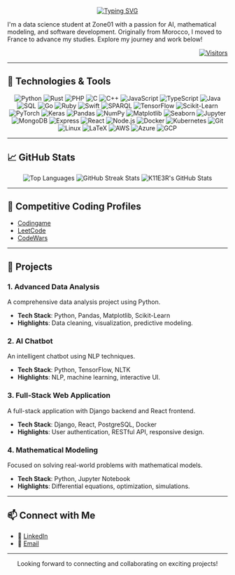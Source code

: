 <p align="center">
<a href="https://github.com/K11E3R"><img src="https://readme-typing-svg.demolab.com?font=Fira+Code&weight=900&size=35&duration=1000&pause=10000&color=18F7E6&width=700&lines=Hi+there%2C+I'm+Yassine+Naanani+%F0%9F%91%8B+" alt="Typing SVG" /></a>
</p>

I'm a data science student at Zone01 with a passion for AI, mathematical modeling, and software development. Originally from Morocco, I moved to France to advance my studies. Explore my journey and work below! 

<p align="right">
  <a href="https://github.com/K11E3R">
    <img alt="Visitors" src="https://visitor-badge.laobi.icu/badge?page_id=K11E3R">
  </a>
</p>
         

---

## 🔧 Technologies & Tools

<div align="center">
    <!-- Programming Languages -->
    <img src="https://img.shields.io/badge/-Python-3776AB?logo=python&logoColor=white" alt="Python" />
    <img src="https://img.shields.io/badge/-Rust-000000?logo=rust&logoColor=white" alt="Rust" />
    <img src="https://img.shields.io/badge/-PHP-777BB4?logo=php&logoColor=white" alt="PHP" />
    <img src="https://img.shields.io/badge/-C-00599C?logo=c&logoColor=white" alt="C" />
    <img src="https://img.shields.io/badge/-C++-00599C?logo=cplusplus&logoColor=white" alt="C++" />
    <img src="https://img.shields.io/badge/-JavaScript-F7DF1E?logo=javascript&logoColor=black" alt="JavaScript" />
    <img src="https://img.shields.io/badge/-TypeScript-3178C6?logo=typescript&logoColor=white" alt="TypeScript" />
    <img src="https://img.shields.io/badge/-Java-E34A86?logo=java&logoColor=white" alt="Java" />
    <img src="https://img.shields.io/badge/-SQL-4479A1?logo=postgresql&logoColor=white" alt="SQL" />
    <img src="https://img.shields.io/badge/-Go-00ADD8?logo=go&logoColor=white" alt="Go" />
    <img src="https://img.shields.io/badge/-Ruby-CC342D?logo=ruby&logoColor=white" alt="Ruby" />
    <img src="https://img.shields.io/badge/-Swift-F05138?logo=swift&logoColor=white" alt="Swift" />
    <img src="https://img.shields.io/badge/-SPARQL-2B4F60?logo=semantic-web&logoColor=white" alt="SPARQL" />    <!-- Libraries and Frameworks -->
    <img src="https://img.shields.io/badge/-TensorFlow-FF6F00?logo=tensorflow&logoColor=white" alt="TensorFlow" />
    <img src="https://img.shields.io/badge/-Scikit--Learn-F3C02E?logo=scikit-learn&logoColor=black" alt="Scikit-Learn" />
    <img src="https://img.shields.io/badge/-PyTorch-EE4C2C?logo=pytorch&logoColor=white" alt="PyTorch" />
    <img src="https://img.shields.io/badge/-Keras-D00000?logo=keras&logoColor=white" alt="Keras" />
    <img src="https://img.shields.io/badge/-Pandas-150458?logo=pandas&logoColor=white" alt="Pandas" />
    <img src="https://img.shields.io/badge/-NumPy-013243?logo=numpy&logoColor=white" alt="NumPy" />
    <img src="https://img.shields.io/badge/-Matplotlib-003D6C?logo=matplotlib&logoColor=white" alt="Matplotlib" />
    <img src="https://img.shields.io/badge/-Seaborn-5B4C5A?logo=seaborn&logoColor=white" alt="Seaborn" />
    <img src="https://img.shields.io/badge/-Jupyter-F37626?logo=jupyter&logoColor=white" alt="Jupyter" />
    <img src="https://img.shields.io/badge/-MongoDB-47A248?logo=mongodb&logoColor=white" alt="MongoDB" />    <!-- Web Development (MERN Stack) -->
    <img src="https://img.shields.io/badge/-Express-000000?logo=express&logoColor=white" alt="Express" />
    <img src="https://img.shields.io/badge/-React-61DAFB?logo=react&logoColor=black" alt="React" />
    <img src="https://img.shields.io/badge/-Node.js-339933?logo=node.js&logoColor=white" alt="Node.js" />
    <img src="https://img.shields.io/badge/-Docker-2496ED?logo=docker&logoColor=white" alt="Docker" />
    <img src="https://img.shields.io/badge/-Kubernetes-326CE5?logo=kubernetes&logoColor=white" alt="Kubernetes" />    <!-- Tools and Platforms -->
    <img src="https://img.shields.io/badge/-Git-F05032?logo=git&logoColor=white" alt="Git" />
    <img src="https://img.shields.io/badge/-Linux-FCC624?logo=linux&logoColor=black" alt="Linux" />
    <img src="https://img.shields.io/badge/-LaTeX-008080?logo=latex&logoColor=white" alt="LaTeX" />
    <img src="https://img.shields.io/badge/-AWS-232F3E?logo=amazon-aws&logoColor=white" alt="AWS" />
    <img src="https://img.shields.io/badge/-Azure-0078D4?logo=microsoft-azure&logoColor=white" alt="Azure" />
    <img src="https://img.shields.io/badge/-GCP-4285F4?logo=google-cloud&logoColor=white" alt="GCP" />
</div>

---

## 📈 GitHub Stats

<div align="center">
    <img src="https://github-readme-stats.vercel.app/api/top-langs/?username=K11E3R&layout=compact&theme=radical&hide=c,c%2B%2B" alt="Top Languages" />
        <img src="https://github-readme-streak-stats.herokuapp.com/?user=K11E3R&theme=radical" alt="GitHub Streak Stats" />
        <img src="https://github-readme-stats.vercel.app/api?username=K11E3R&rank_icon=github&theme=radical" alt="K11E3R's GitHub Stats" />


</div>

---

## 🌟 Competitive Coding Profiles

- [Codingame](https://www.codingame.com/profile/486fb13a5ec259f2c0d50453d80257dd9394555)
- [LeetCode](https://leetcode.com/u/K11E3R/)
- [CodeWars](https://www.codewars.com/users/yassinenaanani)
  
---
## 🚀 Projects

### 1. Advanced Data Analysis
A comprehensive data analysis project using Python.

- **Tech Stack**: Python, Pandas, Matplotlib, Scikit-Learn
- **Highlights**: Data cleaning, visualization, predictive modeling.

### 2. AI Chatbot
An intelligent chatbot using NLP techniques.

- **Tech Stack**: Python, TensorFlow, NLTK
- **Highlights**: NLP, machine learning, interactive UI.

### 3. Full-Stack Web Application
A full-stack application with Django backend and React frontend.

- **Tech Stack**: Django, React, PostgreSQL, Docker
- **Highlights**: User authentication, RESTful API, responsive design.

### 4. Mathematical Modeling
Focused on solving real-world problems with mathematical models.

- **Tech Stack**: Python, Jupyter Notebook
- **Highlights**: Differential equations, optimization, simulations.

---


## 📫 Connect with Me

- 🔗 [LinkedIn](https://www.linkedin.com/in/yassine-naanani-5332a7a0/)
- 📧 [Email](mailto:prs.online.00@gmail.com)


---
<!--
## 🎯 Goals for 2024

1. **Develop Advanced Algorithms**:
   - **Implement Topological Sorting Algorithms**: Design and optimize efficient topological sorting algorithms to handle complex dependency graphs.
   - **Integrate Monte Carlo Methods**: Explore and apply Monte Carlo search techniques to enhance decision-making processes and improve algorithmic performance.

2. **Research and Develop AGI**:
   - **Pursue AGI Research**: Dive into cutting-edge research on artificial general intelligence, focusing on creating models that exhibit general cognitive abilities.
   - **Implement AGI Frameworks**: Experiment with frameworks and architectures that could lead to the development of AGI systems, leveraging both theoretical and practical advancements in AI.

3. **Contribute to Open-Source Projects**:
   - **Collaborate on Major Projects**: Actively contribute to high-impact open-source projects related to AI and machine learning.
   - **Share Innovations**: Publish findings and innovative techniques in journals or on platforms like GitHub to advance the community's knowledge.

4. **Enhance Deep Learning Skills**:
   - **Master Advanced Techniques**: Deepen expertise in advanced deep learning techniques such as reinforcement learning, neural architecture search, and transfer learning.
   - **Develop Real-World Applications**: Create and refine deep learning models for practical applications that address real-world problems.

5. **Build Collaborative Networks**:
   - **Engage with Experts**: Collaborate with leading researchers, developers, and data scientists to exchange knowledge and drive forward-thinking projects.
   - **Participate in Conferences and Workshops**: Attend and present at relevant conferences and workshops to stay abreast of the latest developments and contribute to the discourse.

6. **Solve Complex Problems**:
   - **Work on High-Impact Projects**: Identify and tackle challenging projects that have the potential to make significant contributions to technology and society.
   - **Focus on Innovative Solutions**: Develop creative and effective solutions to pressing problems in the field of AI and data science.
-->


<div align="center">
    <p>Looking forward to connecting and collaborating on exciting projects! </p>
</div>
